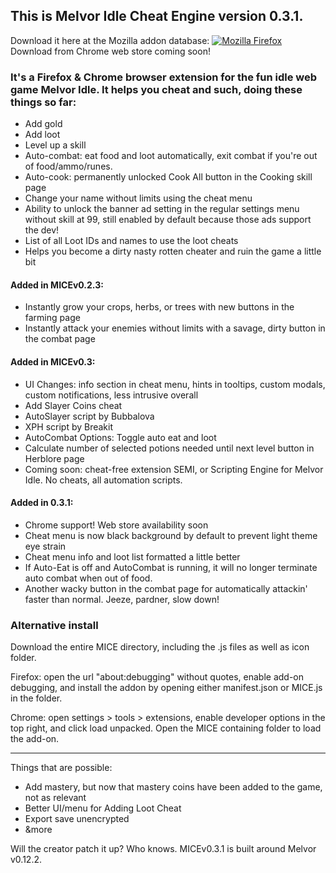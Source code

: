 ## This is Melvor Idle Cheat Engine version 0.3.1.
Download it here at the Mozilla addon database: [![Mozilla Firefox](https://img.shields.io/amo/v/melvor-idle-cheat-engine?label=Melvor%20Idle%20Cheat%20Engine%3A%20Firefox%20Add-on&logo=Mozilla%20Firefox)](https://addons.mozilla.org/en-US/firefox/addon/melvor-idle-cheat-engine/)
Download from Chrome web store coming soon!
### It's a Firefox & Chrome browser extension for the fun idle web game Melvor Idle. It helps you cheat and such, doing these things so far:
* Add gold
* Add loot
* Level up a skill
* Auto-combat: eat food and loot automatically, exit combat if you're out of food/ammo/runes.
* Auto-cook: permanently unlocked Cook All button in the Cooking skill page
* Change your name without limits using the cheat menu
* Ability to unlock the banner ad setting in the regular settings menu without skill at 99, still enabled by default because those ads support the dev!
* List of all Loot IDs and names to use the loot cheats
* Helps you become a dirty nasty rotten cheater and ruin the game a little bit

#### Added in MICEv0.2.3:
* Instantly grow your crops, herbs, or trees with new buttons in the farming page
* Instantly attack your enemies without limits with a savage, dirty button in the combat page

#### Added in MICEv0.3: 
* UI Changes: info section in cheat menu, hints in tooltips, custom modals, custom notifications, less intrusive overall
* Add Slayer Coins cheat
* AutoSlayer script by Bubbalova
* XPH script by Breakit
* AutoCombat Options: Toggle auto eat and loot
* Calculate number of selected potions needed until next level button in Herblore page
* Coming soon: cheat-free extension SEMI, or Scripting Engine for Melvor Idle. No cheats, all automation scripts.

#### Added in 0.3.1:
* Chrome support! Web store availability soon
* Cheat menu is now black background by default to prevent light theme eye strain
* Cheat menu info and loot list formatted a little better
* If Auto-Eat is off and AutoCombat is running, it will no longer terminate auto combat when out of food. 
* Another wacky button in the combat page for automatically attackin' faster than normal. Jeeze, pardner, slow down!

### Alternative install
Download the entire MICE directory, including the .js files as well as icon folder.

Firefox: open the url "about:debugging" without quotes, enable add-on debugging, and install the addon by opening either manifest.json or MICE.js in the folder.

Chrome: open settings > tools > extensions, enable developer options in the top right, and click load unpacked. Open the MICE containing folder to load the add-on.

*** 

Things that are possible:
* Add mastery, but now that mastery coins have been added to the game, not as relevant
* Better UI/menu for Adding Loot Cheat
* Export save unencrypted
* &more

Will the creator patch it up? Who knows.
MICEv0.3.1 is built around Melvor v0.12.2.
